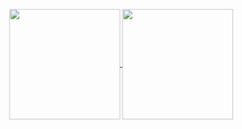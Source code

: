 <a href="github.com/anuraghazra/github-readme-stats">
  <img height=200 align="center" src="https://gh-rdme.vercel.app/api?username=dvhsh&theme=material-palenight" />
</a>
<a href="github.com/anuraghazra/github-readme-stats">
  <img height=200 align="center" src="https://gh-rdme.vercel.app/api/top-langs?username=dvhsh&theme=material-palenight&layout=compact&langs_count=8&card_width=320" />
</a>
